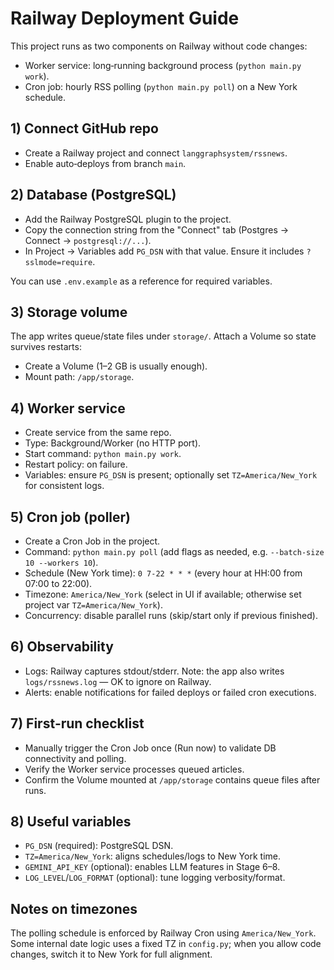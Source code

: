 # Railway Deployment Guide

This project runs as two components on Railway without code changes:

- Worker service: long‑running background process (`python main.py work`).
- Cron job: hourly RSS polling (`python main.py poll`) on a New York schedule.

## 1) Connect GitHub repo
- Create a Railway project and connect `langgraphsystem/rssnews`.
- Enable auto‑deploys from branch `main`.

## 2) Database (PostgreSQL)
- Add the Railway PostgreSQL plugin to the project.
- Copy the connection string from the "Connect" tab (Postgres → Connect → `postgresql://...`).
- In Project → Variables add `PG_DSN` with that value. Ensure it includes `?sslmode=require`.

You can use `.env.example` as a reference for required variables.

## 3) Storage volume
The app writes queue/state files under `storage/`. Attach a Volume so state survives restarts:
- Create a Volume (1–2 GB is usually enough).
- Mount path: `/app/storage`.

## 4) Worker service
- Create service from the same repo.
- Type: Background/Worker (no HTTP port).
- Start command: `python main.py work`.
- Restart policy: on failure.
- Variables: ensure `PG_DSN` is present; optionally set `TZ=America/New_York` for consistent logs.

## 5) Cron job (poller)
- Create a Cron Job in the project.
- Command: `python main.py poll` (add flags as needed, e.g. `--batch-size 10 --workers 10`).
- Schedule (New York time): `0 7-22 * * *` (every hour at HH:00 from 07:00 to 22:00).
- Timezone: `America/New_York` (select in UI if available; otherwise set project var `TZ=America/New_York`).
- Concurrency: disable parallel runs (skip/start only if previous finished).

## 6) Observability
- Logs: Railway captures stdout/stderr. Note: the app also writes `logs/rssnews.log` — OK to ignore on Railway.
- Alerts: enable notifications for failed deploys or failed cron executions.

## 7) First‑run checklist
- Manually trigger the Cron Job once (Run now) to validate DB connectivity and polling.
- Verify the Worker service processes queued articles.
- Confirm the Volume mounted at `/app/storage` contains queue files after runs.

## 8) Useful variables
- `PG_DSN` (required): PostgreSQL DSN.
- `TZ=America/New_York`: aligns schedules/logs to New York time.
- `GEMINI_API_KEY` (optional): enables LLM features in Stage 6–8.
- `LOG_LEVEL`/`LOG_FORMAT` (optional): tune logging verbosity/format.

## Notes on timezones
The polling schedule is enforced by Railway Cron using `America/New_York`. Some internal date logic uses a fixed TZ in `config.py`; when you allow code changes, switch it to New York for full alignment.

